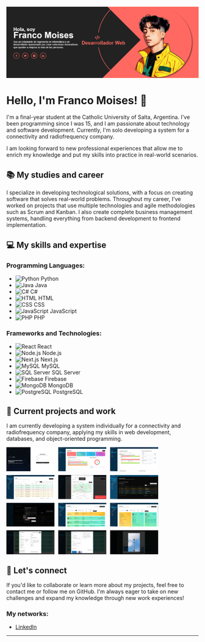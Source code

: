 ![Banner](image.png)

# Hello, I'm Franco Moises! 👋

I'm a final-year student at the Catholic University of Salta, Argentina. I've been programming since I was 15, and I am passionate about technology and software development. Currently, I'm solo developing a system for a connectivity and radiofrequency company. 

I am looking forward to new professional experiences that allow me to enrich my knowledge and put my skills into practice in real-world scenarios.

## 📚 My studies and career
I specialize in developing technological solutions, with a focus on creating software that solves real-world problems. Throughout my career, I've worked on projects that use multiple technologies and agile methodologies such as Scrum and Kanban. I also create complete business management systems, handling everything from backend development to frontend implementation.

## 💻 My skills and expertise

### Programming Languages:
- ![Python](https://img.shields.io/badge/Python-3776AB?style=flat-square&logo=python&logoColor=white) Python
- ![Java](https://img.shields.io/badge/Java-007396?style=flat-square&logo=java&logoColor=white) Java
- ![C#](https://img.shields.io/badge/C%23-239120?style=flat-square&logo=csharp&logoColor=white) C#
- ![HTML](https://img.shields.io/badge/HTML-E34F26?style=flat-square&logo=html5&logoColor=white) HTML
- ![CSS](https://img.shields.io/badge/CSS-1572B6?style=flat-square&logo=css3&logoColor=white) CSS
- ![JavaScript](https://img.shields.io/badge/JavaScript-F7DF1E?style=flat-square&logo=javascript&logoColor=black) JavaScript
- ![PHP](https://img.shields.io/badge/PHP-777BB4?style=flat-square&logo=php&logoColor=white) PHP

### Frameworks and Technologies:
- ![React](https://img.shields.io/badge/React-61DAFB?style=flat-square&logo=react&logoColor=black) React
- ![Node.js](https://img.shields.io/badge/Node.js-339933?style=flat-square&logo=node.js&logoColor=white) Node.js
- ![Next.js](https://img.shields.io/badge/Next.js-000000?style=flat-square&logo=next.js&logoColor=white) Next.js
- ![MySQL](https://img.shields.io/badge/MySQL-4479A1?style=flat-square&logo=mysql&logoColor=white) MySQL
- ![SQL Server](https://img.shields.io/badge/SQL%20Server-CC2927?style=flat-square&logo=microsoft-sql-server&logoColor=white) SQL Server
- ![Firebase](https://img.shields.io/badge/Firebase-FFCA28?style=flat-square&logo=firebase&logoColor=white) Firebase
- ![MongoDB](https://img.shields.io/badge/MongoDB-47A248?style=flat-square&logo=mongodb&logoColor=white) MongoDB
- ![PostgreSQL](https://img.shields.io/badge/PostgreSQL-336791?style=flat-square&logo=postgresql&logoColor=white) PostgreSQL  

## 🚀 Current projects and work
I am currently developing a system individually for a connectivity and radiofrequency company, applying my skills in web development, databases, and object-oriented programming.
<div style="display: flex; flex-wrap: wrap; gap: 10px;">
  <img src="images/1.png" alt="captura1" style="width: 25%; height: auto;">
  <img src="images/2.png" alt="captura2" style="width: 25%; height: auto;">
  <img src="images/3.png" alt="captura3" style="width: 25%; height: auto;">
  <img src="images/4.png" alt="captura4" style="width: 25%; height: auto;">
  <img src="images/5.png" alt="captura5" style="width: 25%; height: auto;">
  <img src="images/6.png" alt="captura6" style="width: 25%; height: auto;">
  <img src="images/7.png" alt="captura7" style="width: 25%; height: auto;">
  <img src="images/8.png" alt="captura8" style="width: 25%; height: auto;">
  <img src="images/9.png" alt="captura9" style="width: 25%; height: auto;">
  <img src="images/10.png" alt="captura10" style="width: 25%; height: auto;">
  <img src="images/11.png" alt="captura11" style="width: 25%; height: auto;">
  <img src="images/12.png" alt="captura12" style="width: 25%; height: auto;">
</div>

## 💬 Let's connect
If you'd like to collaborate or learn more about my projects, feel free to contact me or follow me on GitHub. I'm always eager to take on new challenges and expand my knowledge through new work experiences!

### My networks:
- [LinkedIn](https://www.linkedin.com/in/franco-julián-moisés-romero-717060279/)

---




